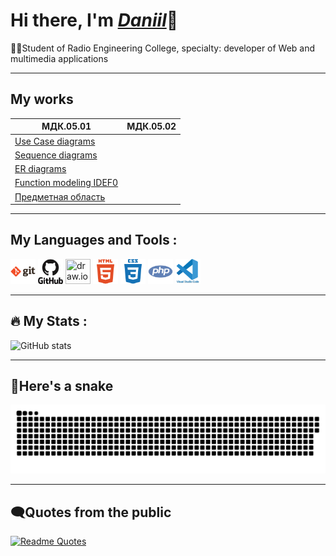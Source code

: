 
# Hi there, I'm _[Daniil](https://vk.com/semendaniel)_:wave:
:student:Student of Radio Engineering College, specialty: developer of Web and multimedia applications

---


## My works
| МДК.05.01 | МДК.05.02 |
| --- | --- |
| [Use Case diagrams](https://github.com/Semenov-D/UseCase-Diagram.git)|||
| [Sequence diagrams](https://github.com/Semenov-D/Sequence-Diagram.git)|||
| [ER diagrams](https://github.com/Semenov-D/ER_Diagrams.git)|||
| [Function modeling IDEF0](https://github.com/Semenov-D/IDEF0_Function-modeling.git)|||
| [Предметная область](https://github.com/Semenov-D/Software_Development_Company.git)|||


---


## My Languages and Tools :
<div>
<img src= "https://github.com/devicons/devicon/blob/master/icons/git/git-original-wordmark.svg" title="Git" **alt="Git" width="40" height="40"/>
<img src= "https://github.com/devicons/devicon/blob/master/icons/github/github-original-wordmark.svg" title="GitHub" **alt="GitHub" width="40" height="40"/>
<img src= "https://yt3.ggpht.com/ytc/AMLnZu-ItAScQV-9THj_C3tWFLfH2pYN5x3120QzZCar2A=s900-c-k-c0x00ffffff-no-rj" title="draw.io" **alt="draw.io" width="40" height="40"/>
<img src= "https://github.com/devicons/devicon/blob/master/icons/html5/html5-plain-wordmark.svg" title="HTML5" **alt="HTML5" width="40" height="40"/>
<img src= "https://github.com/devicons/devicon/blob/master/icons/css3/css3-plain-wordmark.svg" title="CSS" **alt="CSS" width="40" height="40"/>
<img src= "https://github.com/devicons/devicon/blob/master/icons/php/php-plain.svg" title="PHP" **alt="PHP" width="40" height="40"/>
<img src= "https://github.com/devicons/devicon/blob/master/icons/vscode/vscode-original-wordmark.svg" title="VSCode" width="40" height="40"/>
</div>


---


## :fire: My Stats :
![GitHub stats](https://github-readme-stats.vercel.app/api?username=Semenov-D&show_icons=true&bg_color=00000000)


---


## :snake:Here's a snake
![Semenov-D snake sng](https://github.com/Semenov-D/Semenov-D/blob/output/github-contribution-grid-snake.svg)


---


## :left_speech_bubble:Quotes from the public
[![Readme Quotes](https://quotes-github-readme.vercel.app/api?type=horizontal&theme=dark)](https://github.com/piyushsuthar/github-readme-quotes)


